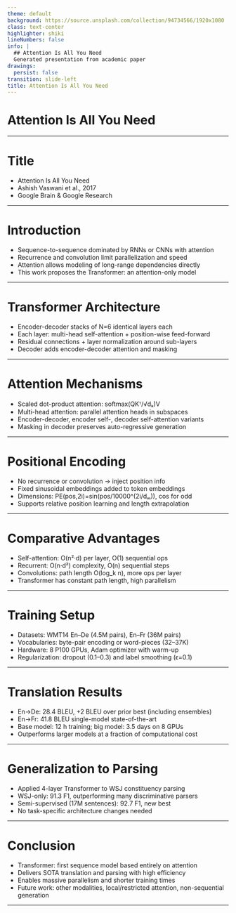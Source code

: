 ```yaml
---
theme: default
background: https://source.unsplash.com/collection/94734566/1920x1080
class: text-center
highlighter: shiki
lineNumbers: false
info: |
  ## Attention Is All You Need
  Generated presentation from academic paper
drawings:
  persist: false
transition: slide-left
title: Attention Is All You Need
---
```


# Attention Is All You Need

---

# Title

- Attention Is All You Need
- Ashish Vaswani et al., 2017
- Google Brain & Google Research

---

# Introduction

- Sequence-to-sequence dominated by RNNs or CNNs with attention
- Recurrence and convolution limit parallelization and speed
- Attention allows modeling of long-range dependencies directly
- This work proposes the Transformer: an attention-only model

---

# Transformer Architecture

- Encoder-decoder stacks of N=6 identical layers each
- Each layer: multi-head self-attention + position-wise feed-forward
- Residual connections + layer normalization around sub-layers
- Decoder adds encoder-decoder attention and masking

---

# Attention Mechanisms

- Scaled dot-product attention: softmax(QKᵀ/√dₖ)V
- Multi-head attention: parallel attention heads in subspaces
- Encoder-decoder, encoder self-, decoder self-attention variants
- Masking in decoder preserves auto-regressive generation

---

# Positional Encoding

- No recurrence or convolution → inject position info
- Fixed sinusoidal embeddings added to token embeddings
- Dimensions: PE(pos,2i)=sin(pos/10000^(2i/dₘ)), cos for odd
- Supports relative position learning and length extrapolation

---

# Comparative Advantages

- Self-attention: O(n²·d) per layer, O(1) sequential ops
- Recurrent: O(n·d²) complexity, O(n) sequential steps
- Convolutions: path length O(log_k n), more ops per layer
- Transformer has constant path length, high parallelism

---

# Training Setup

- Datasets: WMT14 En–De (4.5M pairs), En–Fr (36M pairs)
- Vocabularies: byte-pair encoding or word-pieces (32–37K)
- Hardware: 8 P100 GPUs, Adam optimizer with warm-up
- Regularization: dropout (0.1–0.3) and label smoothing (ϵ=0.1)

---

# Translation Results

- En→De: 28.4 BLEU, +2 BLEU over prior best (including ensembles)
- En→Fr: 41.8 BLEU single-model state-of-the-art
- Base model: 12 h training; big model: 3.5 days on 8 GPUs
- Outperforms larger models at a fraction of computational cost

---

# Generalization to Parsing

- Applied 4-layer Transformer to WSJ constituency parsing
- WSJ-only: 91.3 F1, outperforming many discriminative parsers
- Semi-supervised (17M sentences): 92.7 F1, new best
- No task-specific architecture changes needed

---

# Conclusion

- Transformer: first sequence model based entirely on attention
- Delivers SOTA translation and parsing with high efficiency
- Enables massive parallelism and shorter training times
- Future work: other modalities, local/restricted attention, non-sequential generation

---

